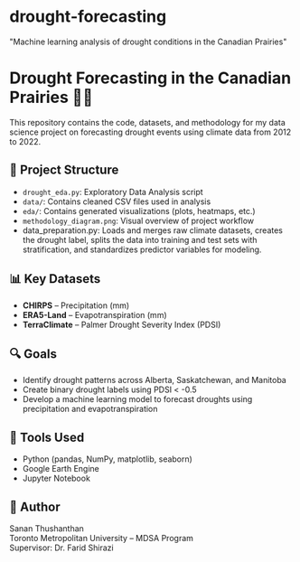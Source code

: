 # drought-forecasting
"Machine learning analysis of drought conditions in the Canadian Prairies"
# Drought Forecasting in the Canadian Prairies 🌾💧

This repository contains the code, datasets, and methodology for my data science project on forecasting drought events using climate data from 2012 to 2022.

## 📂 Project Structure

- `drought_eda.py`: Exploratory Data Analysis script
- `data/`: Contains cleaned CSV files used in analysis
- `eda/`: Contains generated visualizations (plots, heatmaps, etc.)
- `methodology_diagram.png`: Visual overview of project workflow
- data_preparation.py: Loads and merges raw climate datasets, creates the drought label, splits the data into training and test sets with stratification, and standardizes predictor variables for modeling.



## 📊 Key Datasets

- **CHIRPS** – Precipitation (mm)
- **ERA5-Land** – Evapotranspiration (mm)
- **TerraClimate** – Palmer Drought Severity Index (PDSI)

## 🔍 Goals

- Identify drought patterns across Alberta, Saskatchewan, and Manitoba
- Create binary drought labels using PDSI < -0.5
- Develop a machine learning model to forecast droughts using precipitation and evapotranspiration

## 🧠 Tools Used

- Python (pandas, NumPy, matplotlib, seaborn)
- Google Earth Engine
- Jupyter Notebook

## 👤 Author

Sanan Thushanthan  
Toronto Metropolitan University – MDSA Program  
Supervisor: Dr. Farid Shirazi
